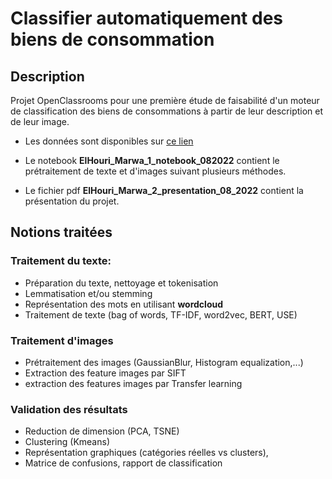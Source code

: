 # Classifier automatiquement des biens de consommation
## Description
Projet OpenClassrooms pour une première étude de faisabilité d'un moteur de classification des biens 
de consommations à partir de leur description et de leur image.
* Les données sont disponibles sur 
[ce lien](https://s3-eu-west-1.amazonaws.com/static.oc-static.com/prod/courses/files/Parcours_data_scientist/Projet+-+Textimage+DAS+V2/Dataset+projet+pre%CC%81traitement+textes+images.zip)

* Le notebook **ElHouri_Marwa_1_notebook_082022** contient le prétraitement de texte et d'images suivant plusieurs méthodes.
* Le fichier pdf **ElHouri_Marwa_2_presentation_08_2022** contient la présentation du projet.
## Notions traitées
### Traitement du texte:
* Préparation du texte, nettoyage et tokenisation
* Lemmatisation et/ou stemming
* Représentation des mots en utilisant **wordcloud**
* Traitement de texte (bag of words, TF-IDF, word2vec, BERT, USE)
### Traitement d'images
* Prétraitement des images (GaussianBlur, Histogram equalization,...)
* Extraction des feature images par SIFT
* extraction des features images par Transfer learning
### Validation des résultats
* Reduction de dimension (PCA, TSNE)
* Clustering (Kmeans)
* Représentation graphiques (catégories réelles vs clusters), 
* Matrice de confusions, rapport de classification
